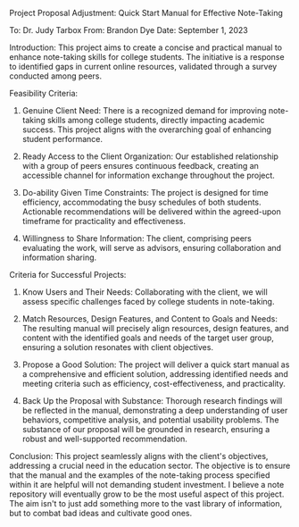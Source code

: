 Project Proposal Adjustment: Quick Start Manual for Effective Note-Taking

To: Dr. Judy Tarbox
From: Brandon Dye
Date: September 1, 2023

Introduction: This project aims to create a concise and practical manual to enhance note-taking skills for college students. The initiative is a response to identified gaps in current online resources, validated through a survey conducted among peers.

Feasibility Criteria:

1. Genuine Client Need:
 There is a recognized demand for improving note-taking skills among college students, directly impacting academic success. This project aligns with the overarching goal of enhancing student performance.

1. Ready Access to the Client Organization:
 Our established relationship with a group of peers ensures continuous feedback, creating an accessible channel for information exchange throughout the project.

1. Do-ability Given Time Constraints:
  The project is designed for time efficiency, accommodating the busy schedules of both students. Actionable recommendations will be delivered within the agreed-upon timeframe for practicality and effectiveness.

1. Willingness to Share Information:
 The client, comprising peers evaluating the work, will serve as advisors, ensuring collaboration and information sharing.

Criteria for Successful Projects:

1. Know Users and Their Needs:
Collaborating with the client, we will assess specific challenges faced by college students in note-taking.

1. Match Resources, Design Features, and Content to Goals and Needs:
  The resulting manual will precisely align resources, design features, and content with the identified goals and needs of the target user group, ensuring a solution resonates with client objectives.

2. Propose a Good Solution:
The project will deliver a quick start manual as a comprehensive and efficient solution, addressing identified needs and meeting criteria such as efficiency, cost-effectiveness, and practicality.

3. Back Up the Proposal with Substance:
 Thorough research findings will be reflected in the manual, demonstrating a deep understanding of user behaviors, competitive analysis, and potential usability problems. The substance of our proposal will be grounded in research, ensuring a robust and well-supported recommendation.

Conclusion: This project seamlessly aligns with the client's objectives, addressing a crucial need in the education sector. The objective is to ensure that the manual and the examples of the note-taking process specified within it are helpful will not demanding student investment. I believe a note repository will eventually grow to be the most useful aspect of this project. The aim isn't to just add something more to the vast library of information, but to combat bad ideas and cultivate good ones.